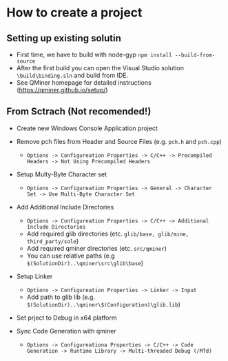 # How to create a project

## Setting up existing solutin
- First time, we have to build with node-gyp `npm install --build-from-source`
- After the first build you can open the Visual Studio solution `\build\binding.sln` and build from IDE.
- See QMiner homepage for detailed instructions (https://qminer.github.io/setup/)

## From Sctrach (Not recomended!)
- Create new Windows Console Application project

- Remove pch files from Header and Source Files (e.g. `pch.h` and `pch.cpp`)
    - `Options -> Configureation Properties -> C/C++ -> Precompiled Headers -> Not Using Precompiled Headers`

- Setup Multy-Byte Character set
    - `Options -> Configureation Properties -> General -> Character Set -> Use Multi-Byte Character Set`

- Add Additional Include Directories
	- `Options -> Configureation Properties -> C/C++ -> Additional Include Directories`
	- Add required glib directories (etc. `glib/base, glib/mine, third_party/sole`)
	- Add required qminer directories (etc. `src/qminer`)
	- You can use relative paths (e.g `$(SolutionDir)..\qminer\src\glib\base`)

- Setup Linker 
	- `Options -> Configureation Properties -> Linker -> Input`
	- Add path to glib lib (e.g. `$(SolutionDir)..\qminer\$(Configuration)\glib.lib`) 

- Set prject to Debug in x64 platform

- Sync Code Generation with qminer
    - `Options -> Configureationa Properties -> C/C++ -> Code Generation -> Runtime Library -> Multi-threaded Debug (/MTd)`
